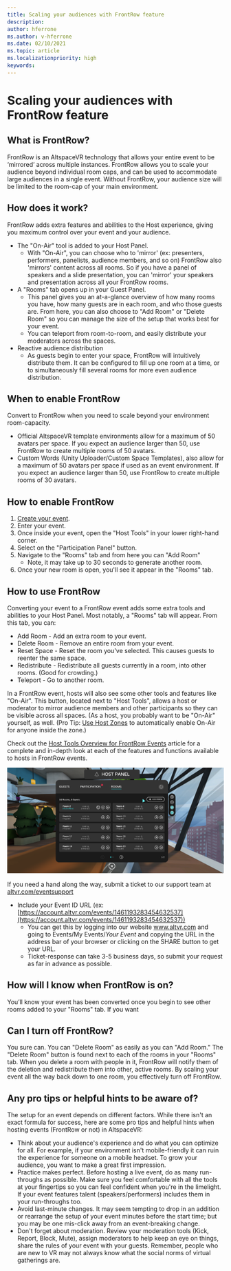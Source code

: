 ```yaml
---
title: Scaling your audiences with FrontRow feature
description: 
author: hferrone
ms.author: v-hferrone
ms.date: 02/10/2021
ms.topic: article
ms.localizationpriority: high
keywords: 
---
```


# Scaling your audiences with FrontRow feature

## What is FrontRow?

FrontRow is an AltspaceVR technology that allows your entire event to be ‘mirrored’ across multiple instances. FrontRow allows you to scale your audience beyond individual room caps, and can be used to accommodate large audiences in a single event. Without FrontRow, your audience size will be limited to the room-cap of your main environment.

## How does it work?

FrontRow adds extra features and abilities to the Host experience, giving you maximum control over your event and your audience. 

* The "On-Air" tool is added to your Host Panel.
    * With "On-Air", you can choose who to 'mirror' (ex: presenters, performers, panelists, audience members, and so on) FrontRow also 'mirrors' content across all rooms. So if you have a panel of speakers and a slide presentation, you can 'mirror' your speakers and presentation across all your FrontRow rooms.
* A "Rooms" tab opens up in your Guest Panel.
    * This panel gives you an at-a-glance overview of how many rooms you have, how many guests are in each room, and who those guests are. From here, you can also choose to "Add Room" or "Delete Room" so you can manage the size of the setup that works best for your event.
    * You can teleport from room-to-room, and easily distribute your moderators across the spaces.
* Reactive audience distribution
    * As guests begin to enter your space, FrontRow will intuitively distribute them. It can be configured to fill up one room at a time, or to simultaneously fill several rooms for more even audience distribution.

## When to enable FrontRow

Convert to FrontRow when you need to scale beyond your environment room-capacity.

* Official AltspaceVR template environments allow for a maximum of 50 avatars per space. If you expect an audience larger than 50, use FrontRow to create multiple rooms of 50 avatars.
* Custom Words (Unity Uploader/Custom Space Templates), also allow for a maximum of 50 avatars per space if used as an event environment. If you expect an audience larger than 50, use FrontRow to create multiple rooms of 30 avatars.

## How to enable FrontRow

1. [Create your event](https://account.altvr.com/events/new).
2. Enter your event.
3. Once inside your event, open the "Host Tools" in your lower right-hand corner.
4. Select on the "Participation Panel" button.
5. Navigate to the "Rooms" tab and from here you can "Add Room"
    * Note, it may take up to 30 seconds to generate another room. 
6. Once your new room is open, you'll see it appear in the "Rooms" tab. 

## How to use FrontRow

Converting your event to a FrontRow event adds some extra tools and abilities to your Host Panel. Most notably, a "Rooms" tab will appear. From this tab, you can:

* Add Room - Add an extra room to your event. 
* Delete Room - Remove an entire room from your event.
* Reset Space - Reset the room you've selected. This causes guests to reenter the same space.
* Redistribute - Redistribute all guests currently in a room, into other rooms. (Good for crowding.)
* Teleport - Go to another room.

In a FrontRow event, hosts will also see some other tools and features like "On-Air". This button, located next to "Host Tools", allows a host or moderator to mirror audience members and other participants so they can be visible across all spaces. (As a host, you probably want to be "On-Air" yourself, as well. (Pro Tip: [Use Host Zones](https://altvr.com/holiday2020/) to automatically enable On-Air for anyone inside the zone.)

Check out the [Host Tools Overview for FrontRow Events](../tutorials/host-tools-for-events.md) article for a complete and in-depth look at each of the features and functions available to hosts in FrontRow events.

![Host panel tools overview](images/scaling-audiences.png)

If you need a hand along the way, submit a ticket to our support team at [altvr.com/eventsupport](https://help.altvr.com/hc/en-us/requests/new?ticket_form_id=360001833313)

* Include your Event ID URL (ex: [https://account.altvr.com/events/1461193283454632537](https://account.altvr.com/events/1461193283454632537))
    * You can get this by logging into our website www.altvr.com and going to Events/My Events/*Your Event* and copying the URL in the address bar of your browser or clicking on the SHARE button to get your URL.
    * Ticket-response can take 3-5 business days, so submit your request as far in advance as possible.
 
## How will I know when FrontRow is on?

You’ll know your event has been converted once you begin to see other rooms added to your "Rooms" tab. If you want 
 
## Can I turn off FrontRow?

You sure can. You can "Delete Room" as easily as you can "Add Room." The "Delete Room" button is found next to each of the rooms in your "Rooms" tab. When you delete a room with people in it, FrontRow will notify them of the deletion and redistribute them into other, active rooms. By scaling your event all the way back down to one room, you effectively turn off FrontRow. 
 
## Any pro tips or helpful hints to be aware of?

The setup for an event depends on different factors. While there isn't an exact formula for success, here are some pro tips and helpful hints when hosting events (FrontRow or not) in AltspaceVR:
* Think about your audience's experience and do what you can optimize for all. For example, if your environment isn't mobile-friendly it can ruin the experience for someone on a mobile headset. To grow your audience, you want to make a great first impression.
* Practice makes perfect. Before hosting a live event, do as many run-throughs as possible. Make sure you feel comfortable with all the tools at your fingertips so you can feel confident when you're in the limelight. If your event features talent (speakers/performers) includes them in your run-throughs too.
* Avoid last-minute changes. It may seem tempting to drop in an addition or rearrange the setup of your event minutes before the start time; but you may be one mis-click away from an event-breaking change. 
* Don't forget about moderation. Review your moderation tools (Kick, Report, Block, Mute), assign moderators to help keep an eye on things, share the rules of your event with your guests. Remember, people who are new to VR may not always know what the social norms of virtual gatherings are.